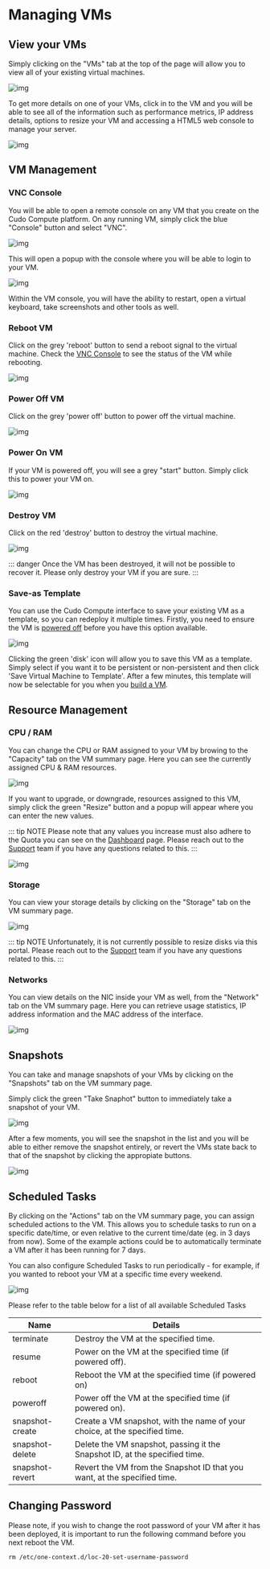 # Managing VMs

## View your VMs

Simply clicking on the "VMs" tab at the top of the page will allow you to view all of your existing virtual machines.

![img](./vmlist.png)

To get more details on one of your VMs, click in to the VM and you will be able to see all of the information such as performance metrics, IP address details, options to resize your VM and accessing a HTML5 web console to manage your server.

![img](./vmsummary.png)

## VM Management

### VNC Console

You will be able to open a remote console on any VM that you create on the Cudo Compute platform. On any running VM, simply click the blue "Console" button and select "VNC".

![img](./vmconsole1.png)

This will open a popup with the console where you will be able to login to your VM.

![img](./vmconsole2.png)

Within the VM console, you will have the ability to restart, open a virtual keyboard, take screenshots and other tools as well.

### Reboot VM

Click on the grey 'reboot' button to send a reboot signal to the virtual machine. Check the [VNC Console](managing-vms.md#vnc-console) to see the status of the VM while rebooting.

![img](./reboot1.png)

### Power Off VM

Click on the grey 'power off' button to power off the virtual machine.

![img](./poweroff1.png)

### Power On VM

If your VM is powered off, you will see a grey "start" button. Simply click this to power your VM on.

![img](./poweron1.png)

### Destroy VM

Click on the red 'destroy' button to destroy the virtual machine.

![img](./destroyvm1.png)

::: danger
Once the VM has been destroyed, it will not be possible to recover it. Please only destroy your VM if you are sure.
:::

### Save-as Template

You can use the Cudo Compute interface to save your existing VM as a template, so you can redeploy it multiple times. Firstly, you need to ensure the VM is [powered off](managing-vms.md#power-off-vm) before you have this option available.

![img](./saveastemplate1.png)

Clicking the green 'disk' icon will allow you to save this VM as a template. Simply select if you want it to be persistent or non-persistent and then click 'Save Virtual Machine to Template'. After a few minutes, this template will now be selectable for you when you [build a VM](building-vms.md).

## Resource Management

### CPU / RAM

You can change the CPU or RAM assigned to your VM by browing to the "Capacity" tab on the VM summary page. Here you can see the currently assigned CPU & RAM resources.

![img](./cpuram1.png)

If you want to upgrade, or downgrade, resources assigned to this VM, simply click the green "Resize" button and a popup will appear where you can enter the new values.

::: tip NOTE
Please note that any values you increase must also adhere to the Quota you can see on the [Dashboard](./#dashboard) page. Please reach out to the [Support](./#support) team if you have any questions related to this.
:::

![img](./cpuram2.png)

### Storage

You can view your storage details by clicking on the "Storage" tab on the VM summary page.

![img](./storage1.png)

::: tip NOTE
Unfortunately, it is not currently possible to resize disks via this portal. Please reach out to the [Support](./#support) team if you have any questions related to this.
:::

### Networks

You can view details on the NIC inside your VM as well, from the "Network" tab on the VM summary page. Here you can retrieve usage statistics, IP address information and the MAC address of the interface.

![img](./network1.png)

## Snapshots

You can take and manage snapshots of your VMs by clicking on the "Snapshots" tab on the VM summary page.

Simply click the green "Take Snaphot" button to immediately take a snapshot of your VM.

![img](./snapshot1.png)

After a few moments, you will see the snapshot in the list and you will be able to either remove the snapshot entirely, or revert the VMs state back to that of the snapshot by clicking the appropiate buttons.

![img](./snapshot2.png)

## Scheduled Tasks

By clicking on the "Actions" tab on the VM summary page, you can assign scheduled actions to the VM. This allows you to schedule tasks to run on a specific date/time, or even relative to the current time/date (eg. in 3 days from now). Some of the example actions could be to automatically terminate a VM after it has been running for 7 days. 

You can also configure Scheduled Tasks to run periodically - for example, if you wanted to reboot your VM at a specific time every weekend.

![img](./scheduledtasks.png)

Please refer to the table below for a list of all available Scheduled Tasks

| Name | Details |
|--- |--- |
| terminate | Destroy the VM at the specified time. |
| resume | Power on the VM at the specified time (if powered off).  |
| reboot | Reboot the VM at the specified time (if powered on)  |
| poweroff | Power off the VM at the specified time (if powered on). |
| snapshot-create | Create a VM snapshot, with the name of your choice, at the specified time.  |
| snapshot-delete | Delete the VM snapshot, passing it the Snapshot ID, at the specified time.  |
| snapshot-revert | Revert the VM from the Snapshot ID that you want, at the specified time.  |

## Changing Password

Please note, if you wish to change the root password of your VM after it has been deployed, it is important to run the following command before you next reboot the VM.

``` shell
rm /etc/one-context.d/loc-20-set-username-password
```